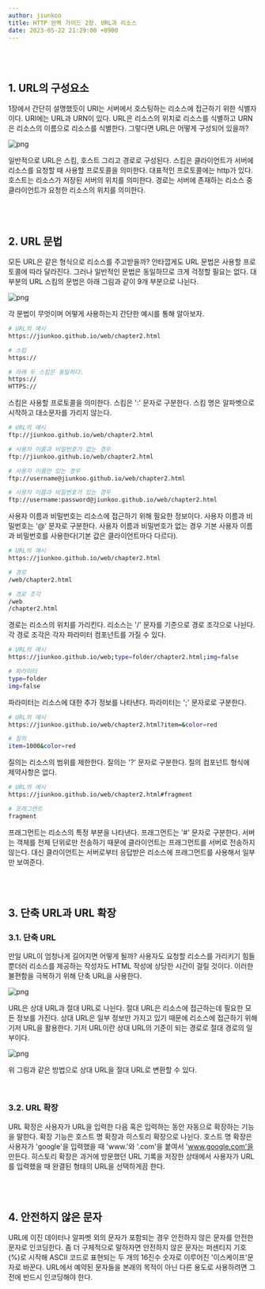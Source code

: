 ```yaml
---
author: jiunkoo
title: HTTP 완벽 가이드 2장. URL과 리소스
date: 2023-05-22 21:29:00 +0900
---
```



<br/>
<br/>

## 1. URL의 구성요소

1장에서 간단히 설명했듯이 URI는 서버에서 호스팅하는 리소스에 접근하기 위한 식별자이다. URI에는 URL과 URN이 있다. URL은 리소스의 위치로 리소스를 식별하고 URN은 리소스의 이름으로 리소스를 식별한다. 그렇다면 URL은 어떻게 구성되어 있을까?<br/>

![png](/_assets/img/networking/http-definitive-guides/2-1.png)

일반적으로 URL은 스킴, 호스트 그리고 경로로 구성된다. 스킴은 클라이언트가 서버에 리소스를 요청할 때 사용할 프로토콜을 의미한다. 대표적인 프로토콜에는 http가 있다. 호스트는 리소스가 저장된 서버의 위치를 의미한다. 경로는 서버에 존재하는 리소스 중 클라이언트가 요청한 리소스의 위치를 의미한다.<br/>

<br/>
<br/>

## 2. URL 문법

모든 URL은 같은 형식으로 리소스를 주고받을까? 안타깝게도 URL 문법은 사용할 프로토콜에 따라 달라진다. 그러나 일반적인 문법은 동일하므로 크게 걱정할 필요는 없다. 대부분의 URL 스킴의 문법은 아래 그림과 같이 9개 부분으로 나뉜다.<br/>

![png](/_assets/img/networking/http-definitive-guides/2-2.png)

각 문법이 무엇이며 어떻게 사용하는지 간단한 예시를 통해 알아보자.<br/>

```bash
# URL의 예시
https://jiunkoo.github.io/web/chapter2.html

# 스킴
https://

# 아래 두 스킴은 동일하다.
https://
HTTPS://
```

스킴은 사용할 프로토콜을 의미한다. 스킴은 ':' 문자로 구분한다. 스킴 명은 알파벳으로 시작하고 대소문자를 가리지 않는다.<br/>

```bash
# URL의 예시
ftp://jiunkoo.github.io/web/chapter2.html

# 사용자 이름과 비밀번호가 없는 경우
ftp://jiunkoo.github.io/web/chapter2.html

# 사용자 이름만 있는 경우
ftp://username@jiunkoo.github.io/web/chapter2.html

# 사용자 이름과 비밀번호가 있는 경우
ftp://username:password@jiunkoo.github.io/web/chapter2.html
```

사용자 이름과 비밀번호는 리소스에 접근하기 위해 필요한 정보이다. 사용자 이름과 비밀번호는 '@' 문자로 구분한다. 사용자 이름과 비밀번호가 없는 경우 기본 사용자 이름과 비밀번호를 사용한다(기본 값은 클라이언트마다 다르다).<br/>

```bash
# URL의 예시
https://jiunkoo.github.io/web/chapter2.html

# 경로
/web/chapter2.html

# 경로 조각
/web
/chapter2.html
```

경로는 리소스의 위치를 가리킨다. 리소스는 '/' 문자를 기준으로 경로 조각으로 나뉜다. 각 경로 조각은 각자 파라미터 컴포넌트를 가질 수 있다.<br/>

```bash
# URL의 예시
https://jiunkoo.github.io/web;type=folder/chapter2.html;img=false

# 파라미터
type=folder
img=false
```

파라미터는 리소스에 대한 추가 정보를 나타낸다. 파라미터는 ';' 문자로로 구분한다.<br/>

```bash
# URL의 예시
https://jiunkoo.github.io/web/chapter2.html?item=&color=red

# 질의
item=1000&color=red
```

질의는 리소스의 범위를 제한한다. 질의는 '?' 문자로 구분한다. 질의 컴포넌트 형식에 제약사항은 없다.<br/>

```bash
# URL의 예시
https://jiunkoo.github.io/web/chapter2.html#fragment

# 프래그먼트
fragment
```

프래그먼트는 리소스의 특정 부분을 나타낸다. 프래그먼트는 '#' 문자로 구분한다. 서버는 객체를 전체 단위로만 전송하기 때문에 클라이언트는 프래그먼트를 서버로 전송하지 않는다. 대신 클라이언트는 서버로부터 응답받은 리소스에 프래그먼트를 사용해서 일부만 보여준다.<br/>

<br/>
<br/>

## 3. 단축 URL과 URL 확장

### 3.1. 단축 URL

만일 URL이 엄청나게 길어지면 어떻게 될까? 사용자도 요청할 리소스를 가리키기 힘들뿐더러 리소스를 제공하는 작성자도 HTML 작성에 상당한 시간이 걸릴 것이다. 이러한 불편함을 극복하기 위해 단축 URL을 사용한다.<br/>

![png](/_assets/img/networking/http-definitive-guides/2-3.png)

URL은 상대 URL과 절대 URL로 나뉜다. 절대 URL은 리소스에 접근하는데 필요한 모든 정보를 가진다. 상대 URL은 일부 정보만 가지고 있기 때문에 리소스에 접근하기 위해 기저 URL을 활용한다. 기저 URL이란 상대 URL의 기준이 되는 경로로 절대 경로의 일부이다.<br/>

![png](/_assets/img/networking/http-definitive-guides/2-4.png)

위 그림과 같은 방법으로 상대 URL을 절대 URL로 변환할 수 있다.<br/>

<br/>

### 3.2. URL 확장

URL 확장은 사용자가 URL을 입력한 다음 혹은 입력하는 동안 자동으로 확장하는 기능을 말한다. 확장 기능은 호스트 명 확장과 히스토리 확장으로 나뉜다. 호스트 명 확장은 사용자가 'google'을 입력했을 때 'www.'와 '.com'을 붙여서 'www.google.com'을 만든다. 히스토리 확장은 과거에 방문했던 URL 기록을 저장한 상태에서 사용자가 URL를 입력했을 때 완결된 형태의 URL을 선택하게끔 한다.<br/>

<br/>
<br/>

## 4. 안전하지 않은 문자

URL에 이진 데이터나 알파벳 외의 문자가 포함되는 경우 안전하지 않은 문자를 안전한 문자로 인코딩한다. 좀 더 구체적으로 말하자면 안전하지 않은 문자는 퍼센티지 기호(%)로 시작해 ASCII 코드로 표현되는 두 개의 16진수 숫자로 이루어진 '이스케이프'문자로 바꾼다. URL에서 예약된 문자들을 본래의 목적이 아닌 다른 용도로 사용하려면 그 전에 반드시 인코딩해야 한다.<br/>
